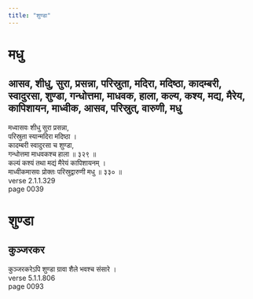 ```yaml
---
title: "शुण्डा"
---
```


# मधु
## आसव, शीधु, सुरा, प्रसन्ना, परिस्रुता, मदिरा, मदिष्ठा, कादम्बरी, स्वादुरसा, शुण्डा, गन्धोत्तमा, माधवक, हाला, कल्य, कश्य, मद्य, मैरेय, कापिशायन, माध्वीक, आसव, परिस्रुत्, वारुणी, मधु
मध्वासवः शीधु सुरा प्रसन्ना,<br />परिस्रुता स्यान्मदिरा मदिष्ठा ।<br />कादम्बरी स्वादुरसा च शुण्डा,<br />गन्धोत्तमा माधवकश्च हाला ॥ ३२९ ॥<br />कल्यं कश्यं तथा मद्यं मैरेयं कापिशायनम् ।<br />माध्वीकमासवः प्रोक्तः परिस्रुद्वारुणी मधु ॥ ३३० ॥<br />verse 2.1.1.329<br />page 0039

# शुण्डा
## कुञ्जरकर
कुञ्जरकरेऽपि शुण्डा ग्रावा शैले भवश्च संसारे ।<br />verse 5.1.1.806<br />page 0093

